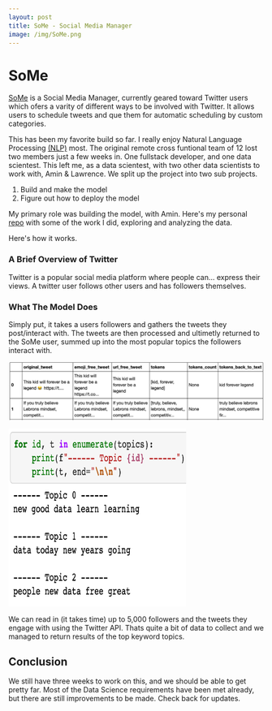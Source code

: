 ```yaml
---
layout: post
title: SoMe - Social Media Manager
image: /img/SoMe.png
---
```


# SoMe 

[SoMe](www.so-me.net) is a Social Media Manager, currently geared toward Twitter users which ofers a varity of different ways to be involved with Twitter. It allows users to schedule tweets and que them for automatic scheduling by custom categories. 

This has been my favorite build so far. I really enjoy Natural Language Processing [(NLP)](https://en.wikipedia.org/wiki/Natural_language_processing) most. The original remote cross funtional team of 12 lost two members just a few weeks in. One fullstack developer, and one data scientest. This left me, as a data scientest, with two other data scientists to work with, Amin & Lawrence. We split up the project into two sub projects.  

1. Build and make the model  
2. Figure out how to deploy the model  

My primary role was building the model, with Amin. Here's my personal [repo](https://github.com/jacobpad/Labs-Stuff) with some of the work I did, exploring and analyzing the data.  

Here's how it works.  

### A Brief Overview of Twitter
Twitter is a popular social media platform where people can... express their views. A twitter user follows other users and has followers themselves.  

### What The Model Does
Simply put, it takes a users followers and gathers the tweets they post/interact with. The tweets are then processed and ultimetly returned to the SoMe user, summed up into the most popular topics the followers interact with.  

![Tweet columns](https://raw.githubusercontent.com/jacobpad/jacobpad.github.io/master/img/NLP_columns.png)  

<img src="https://raw.githubusercontent.com/jacobpad/jacobpad.github.io/master/img/list_of_topics.png" width="350" height="350">  

We can read in (it takes time) up to 5,000 followers and the tweets they engage with using the Twitter API. Thats quite a bit of data to collect and we managed to return results of the top keyword topics.  

## Conclusion  

We still have three weeks to work on this, and we should be able to get pretty far.  Most of the Data Science requirements have been met already, but there are still improvements to be made. Check back for updates.
